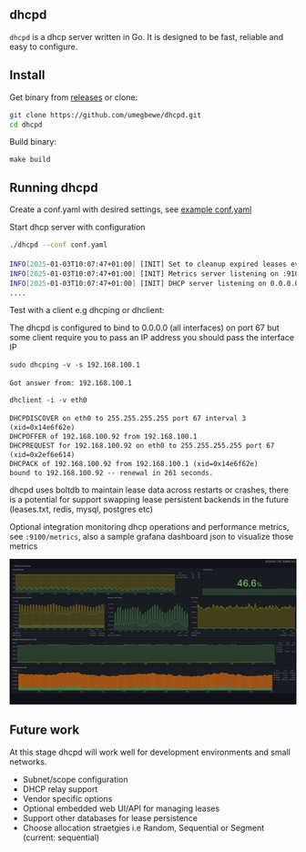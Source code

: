 ## dhcpd

`dhcpd` is a dhcp server written in Go. It is designed to be fast, reliable and easy to configure.

## Install

Get binary from [releases](https://github.com/umegbewe/releases) or clone:

```bash
git clone https://github.com/umegbewe/dhcpd.git
cd dhcpd
```

Build binary:
```
make build
```

## Running dhcpd
Create a conf.yaml with desired settings, see [example conf.yaml](https://raw.githubusercontent.com/umegbewe/dhcpd/main/conf.yaml)

Start dhcp server with configuration

```bash
./dhcpd --conf conf.yaml

INFO[2025-01-03T10:07:47+01:00] [INIT] Set to cleanup expired leases every 120 seconds 
INFO[2025-01-03T10:07:47+01:00] [INIT] Metrics server listening on :9100     
INFO[2025-01-03T10:07:47+01:00] [INIT] DHCP server listening on 0.0.0.0:67 (interface: eth0, IP: 192.168.100.1)
....
```

Test with a client e.g dhcping or dhclient:

The dhcpd is configured to bind to 0.0.0.0 (all interfaces) on port 67 but some client require you to pass an IP address you should pass the interface IP

```
sudo dhcping -v -s 192.168.100.1

Got answer from: 192.168.100.1
```

```
dhclient -i -v eth0

DHCPDISCOVER on eth0 to 255.255.255.255 port 67 interval 3 (xid=0x14e6f62e)
DHCPOFFER of 192.168.100.92 from 192.168.100.1
DHCPREQUEST for 192.168.100.92 on eth0 to 255.255.255.255 port 67 (xid=0x2ef6e614)
DHCPACK of 192.168.100.92 from 192.168.100.1 (xid=0x14e6f62e)
bound to 192.168.100.92 -- renewal in 261 seconds.
```

dhcpd uses boltdb to maintain lease data across restarts or crashes, there is a potential for support swapping lease persistent backends in the future (leases.txt, redis, mysql, postgres etc)

Optional integration monitoring dhcp operations and performance metrics, see ``:9100/metrics``, also a sample grafana dashboard json to visualize those metrics



<img src="https://raw.githubusercontent.com/umegbewe/dhcpd/main/grafana/screenshot.png">

## Future work
At this stage dhcpd will work well for development environments and small networks.

* Subnet/scope configuration
* DHCP relay support
* Vendor specific options
* Optional embedded web UI/API for managing leases
* Support other databases for lease persistence
* Choose allocation straetgies i.e Random, Sequential or Segment (current: sequential)






